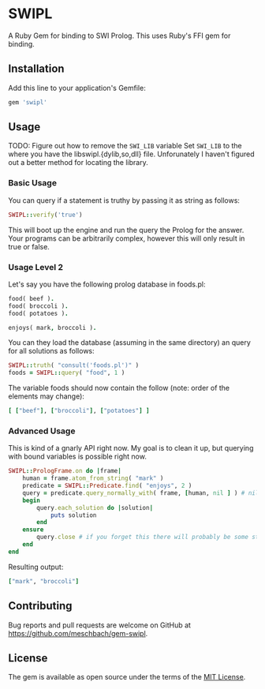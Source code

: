 # SWIPL

A Ruby Gem for binding to SWI Prolog. This uses Ruby's FFI gem for binding.

## Installation

Add this line to your application's Gemfile:

```ruby
gem 'swipl'
```

## Usage

TODO: Figure out how to remove the `SWI_LIB` variable
Set `SWI_LIB` to the where you have the libswipl.{dylib,so,dll} file.  Unforunately I haven't figured out a better method for locating the library.

### Basic Usage

You can query if a statement is truthy by passing it as string as follows:
```ruby
SWIPL::verify('true')
```

This will boot up the engine and run the query the Prolog for the answer.  Your programs can be arbitrarily complex, however this will only result in true or false.

### Usage Level 2

Let's say you have the following prolog database in foods.pl: 

```prolog
food( beef ).
food( broccoli ).
food( potatoes ).

enjoys( mark, broccoli ).
```

You can they load the database (assuming in the same directory) an query for all solutions as follows:

```ruby
SWIPL::truth( "consult('foods.pl')" )
foods = SWIPL::query( "food", 1 )
```

The variable foods should now contain the follow (note: order of the elements may change):
```ruby
[ ["beef"], ["broccoli"], ["potatoes"] ]
```

### Advanced Usage

This is kind of a gnarly API right now.  My goal is to clean it up, but querying with bound variables is
possible right now.

```ruby
SWIPL::PrologFrame.on do |frame|
	human = frame.atom_from_string( "mark" )
	predicate = SWIPL::Predicate.find( "enjoys", 2 )
	query = predicate.query_normally_with( frame, [human, nil ] ) # nil will result in an unground variable
	begin
		query.each_solution do |solution|
			puts solution
		end
	ensure
		query.close # if you forget this there will probably be some strange statement about no foreign frame
	end
end
```

Resulting output:
```ruby
["mark", "broccoli"]
```


## Contributing

Bug reports and pull requests are welcome on GitHub at https://github.com/meschbach/gem-swipl.


## License

The gem is available as open source under the terms of the [MIT License](http://opensource.org/licenses/MIT).

